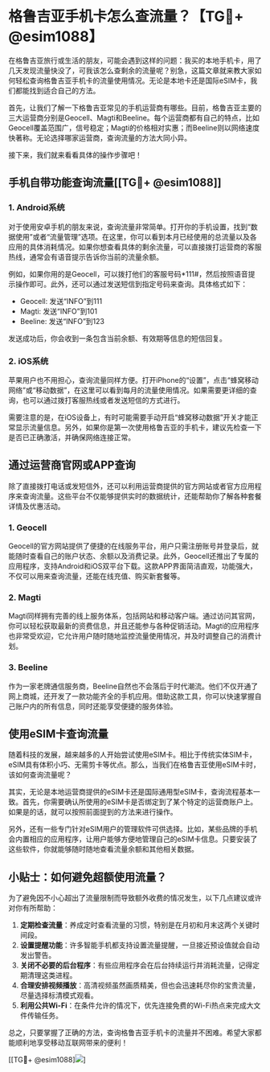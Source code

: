 # 格鲁吉亚手机卡怎么查流量？【TG💪+ @esim1088】

在格鲁吉亚旅行或生活的朋友，可能会遇到这样的问题：我买的本地手机卡，用了几天发现流量快没了，可我该怎么查剩余的流量呢？别急，这篇文章就来教大家如何轻松查询格鲁吉亚手机卡的流量使用情况。无论是本地卡还是国际eSIM卡，我们都能找到适合自己的方法。

首先，让我们了解一下格鲁吉亚常见的手机运营商有哪些。目前，格鲁吉亚主要的三大运营商分别是Geocell、Magti和Beeline。每个运营商都有自己的特点，比如Geocell覆盖范围广，信号稳定；Magti的价格相对实惠；而Beeline则以网络速度快著称。无论选择哪家运营商，查询流量的方法大同小异。

接下来，我们就来看看具体的操作步骤吧！

## 手机自带功能查询流量[[TG💪+ @esim1088]]

### 1. Android系统

对于使用安卓手机的朋友来说，查询流量非常简单。打开你的手机设置，找到“数据使用”或者“流量管理”选项。在这里，你可以看到本月已经使用的总流量以及各应用的具体消耗情况。如果你想查看具体的剩余流量，可以直接拨打运营商的客服热线，通常会有语音提示告诉你当前的流量余额。

例如，如果你用的是Geocell，可以拨打他们的客服号码*111#，然后按照语音提示操作即可。此外，还可以通过发送短信到指定号码来查询。具体格式如下：

- Geocell: 发送“INFO”到111
- Magti: 发送“INFO”到101
- Beeline: 发送“INFO”到123

发送成功后，你会收到一条包含当前余额、有效期等信息的短信回复。

### 2. iOS系统

苹果用户也不用担心，查询流量同样方便。打开iPhone的“设置”，点击“蜂窝移动网络”或“移动数据”，在这里可以看到每月的流量使用情况。如果需要更详细的查询，也可以通过拨打客服热线或者发送短信的方式进行。

需要注意的是，在iOS设备上，有时可能需要手动开启“蜂窝移动数据”开关才能正常显示流量信息。另外，如果你是第一次使用格鲁吉亚的手机卡，建议先检查一下是否已正确激活，并确保网络连接正常。

## 通过运营商官网或APP查询

除了直接拨打电话或发短信外，还可以利用运营商提供的官方网站或者官方应用程序来查询流量。这些平台不仅能够提供实时的数据统计，还能帮助你了解各种套餐详情及优惠活动。

### 1. Geocell

Geocell的官方网站提供了便捷的在线服务平台，用户只需注册账号并登录后，就能随时查看自己的账户状态、余额以及消费记录。此外，Geocell还推出了专属的应用程序，支持Android和iOS双平台下载。这款APP界面简洁直观，功能强大，不仅可以用来查询流量，还能在线充值、购买新套餐等。

### 2. Magti

Magti同样拥有完善的线上服务体系，包括网站和移动客户端。通过访问其官网，你可以轻松获取最新的资费信息，并且还能参与各种促销活动。Magti的应用程序也非常受欢迎，它允许用户随时随地监控流量使用情况，并及时调整自己的消费计划。

### 3. Beeline

作为一家老牌通信服务商，Beeline自然也不会落后于时代潮流。他们不仅开通了网上商城，还开发了一款功能齐全的手机应用。借助这款工具，你可以快速掌握自己账户内的所有信息，同时还能享受便捷的服务体验。

## 使用eSIM卡查询流量

随着科技的发展，越来越多的人开始尝试使用eSIM卡。相比于传统实体SIM卡，eSIM具有体积小巧、无需剪卡等优点。那么，当我们在格鲁吉亚使用eSIM卡时，该如何查询流量呢？

其实，无论是本地运营商提供的eSIM卡还是国际通用型eSIM卡，查询流程基本一致。首先，你需要确认所使用的eSIM卡是否绑定到了某个特定的运营商账户上。如果是的话，就可以按照前面提到的方法来进行操作。

另外，还有一些专门针对eSIM用户的管理软件可供选择。比如，某些品牌的手机会内置相应的应用程序，让用户能够方便地管理自己的eSIM卡信息。只要安装了这些软件，你就能够随时随地查看流量余额和其他相关数据。

## 小贴士：如何避免超额使用流量？

为了避免因不小心超出了流量限制而导致额外收费的情况发生，以下几点建议或许对你有所帮助：

1. **定期检查流量**：养成定时查看流量的习惯，特别是在月初和月末这两个关键时间段。
2. **设置提醒功能**：许多智能手机都支持设置流量提醒，一旦接近预设值就会自动发出警告。
3. **关闭不必要的后台程序**：有些应用程序会在后台持续运行并消耗流量，记得定期清理这类进程。
4. **合理安排视频播放**：高清视频虽然画质精美，但也会迅速耗尽你的宝贵流量，尽量选择标清模式观看。
5. **利用公共Wi-Fi**：在条件允许的情况下，优先连接免费的Wi-Fi热点来完成大文件传输任务。

总之，只要掌握了正确的方法，查询格鲁吉亚手机卡的流量并不困难。希望大家都能顺利地享受移动互联网带来的便利！

[[TG💪+ @esim1088]![](https://i.postimg.cc/4NQfJmqS/Snipaste-2025-05-13-00-14-12.png)]